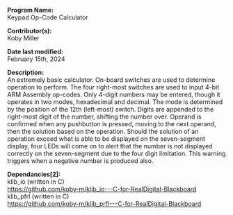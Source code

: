 **Program Name:**           
Keypad Op-Code Calculator

**Contributor(s):**         
Koby Miller

**Date last modified:**     
February 15th, 2024

**Description:**            
An extremely basic calculator. On-board switches are used to determine operation to perform.
The four right-most switches are used to input 4-bit ARM Assembly op-codes. 
Only 4-digit numbers may be entered, though it operates in two modes, hexadecimal and decimal. The mode is
determined by the position of the 12th (left-most) switch. Digits are appended to the right-most digit of 
the number, shifting the number over. Operand is confirmed when any pushbutton is pressed, moving to
the next operand, then the solution based on the operation.
Should the solution of an operation exceed what is able to be displayed on the seven-segment display, 
four LEDs will come on to alert that the number is not displayed correctly on the seven-segment due to the
four digit limitation. This warning triggers when a negative number is produced also.

**Dependancies[2]:**           
klib_io (written in C)<br>
https://github.com/koby-m/klib_io---C-for-RealDigital-Blackboard<br>
klib_pfrl (written in C)<br>
https://github.com/koby-m/klib_prfl---C-for-RealDigital-Blackboard<br>

